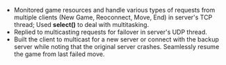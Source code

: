 - Monitored game resources and handle various types of requests from multiple clients (New Game, Reoconnect, Move, End) in server's TCP thread; Used **select()** to deal with multitasking.
- Replied to multicasting requests for failover in server's UDP thread.
- Built the client to multicast for a new server or connect with the backup server while noting that the original server crashes. Seamlessly resume the game from last failed move.